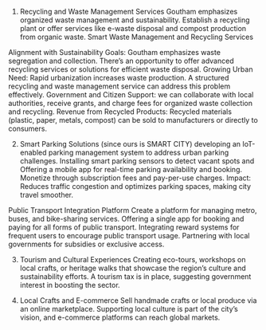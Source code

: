 1. Recycling and Waste Management Services
Goutham emphasizes organized waste management and sustainability. Establish a recycling plant or offer services like e-waste disposal and compost production from organic waste. Smart Waste Management and Recycling Services

Alignment with Sustainability Goals: Goutham emphasizes waste segregation and collection. There’s an opportunity to offer advanced recycling services or solutions for efficient waste disposal. Growing Urban Need: Rapid urbanization increases waste production. A structured recycling and waste management service can address this problem effectively. Government and Citizen Support: we can collaborate with local authorities, receive grants, and charge fees for organized waste collection and recycling. Revenue from Recycled Products: Recycled materials (plastic, paper, metals, compost) can be sold to manufacturers or directly to consumers.

2. Smart Parking Solutions (since ours is SMART CITY)
developing an IoT-enabled parking management system to address urban parking challenges. Installing smart parking sensors to detect vacant spots and Offering a mobile app for real-time parking availability and booking. Monetize through subscription fees and pay-per-use charges. Impact: Reduces traffic congestion and optimizes parking spaces, making city travel smoother.

Public Transport Integration Platform Create a platform for managing metro, buses, and bike-sharing services. Offering a single app for booking and paying for all forms of public transport. Integrating reward systems for frequent users to encourage public transport usage. Partnering with local governments for subsidies or exclusive access.

3. Tourism and Cultural Experiences
Creating eco-tours, workshops on local crafts, or heritage walks that showcase the region’s culture and sustainability efforts. A tourism tax is in place, suggesting government interest in boosting the sector.

4. Local Crafts and E-commerce
Sell handmade crafts or local produce via an online marketplace. Supporting local culture is part of the city’s vision, and e-commerce platforms can reach global markets.

